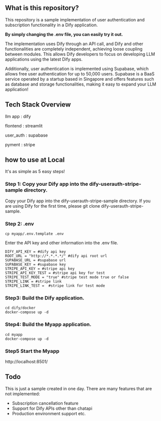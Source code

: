 
## What is this repository?

This repository is a sample implementation of user authentication and subscription functionality in a Dify application. 

**By simply changing the .env file, you can easily try it out.**

The implementation uses Dify through an API call, and Dify and other functionalities are completely independent, achieving loose coupling between modules. This allows Dify developers to focus on developing LLM applications using the latest Dify apps.

Additionally, user authentication is implemented using Supabase, which allows free user authentication for up to 50,000 users. Supabase is a BaaS service operated by a startup based in Singapore and offers features such as database and storage functionalities, making it easy to expand your LLM application!


## Tech Stack Overview
llm app : dify

flontend : streamlit

user_auth : supabase

pyment : stripe
 
## how to use at Local
It's as simple as 5 easy steps!

### Step 1: Copy your Dify app into the dify-userauth-stripe-sample directory.
Copy your Dify app into the dify-userauth-stripe-sample directory. 
If you are using Dify for the first time, please git clone dify-userauth-stripe-sample.

### Step 2: .env 
```
cp myapp/.env.template .env 
```
Enter the API key and other information into the .env file.
```
DIFY_API_KEY = #dify api key
ROOT_URL = "http://*.*.*.*/" #dify api root url
SUPABASE_URL = #supabase url
SUPABASE_KEY = #supabase key
STRIPE_API_KEY = #stripe api key
STRIPE_API_KEY_TEST = #stripe api key for test
STRIPE_TEST_MODE = "true" #stripe test mode true or false
STRIPE_LINK = #stripe link
STRIPE_LINK_TEST =  #stripe link for test mode
```

### Step3: Build the Dify application.
```
cd dify/docker
docker-compose up -d
```

### Step4: Build the Myapp application.
```
cd myapp
docker-compose up -d
```

### Step5 Start the Myapp
http://localhost:8501/


## Todo
This is just a sample created in one day. There are many features that are not implemented:
- Subscription cancellation feature
- Support for Dify APIs other than chatapi
- Production environment support
etc.
